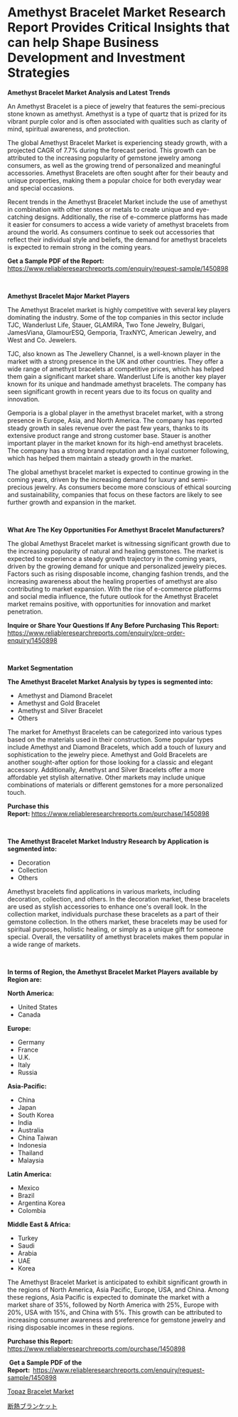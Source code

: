 <p><h1>Amethyst Bracelet Market Research Report Provides Critical Insights that can help Shape Business Development and Investment Strategies</h1></p><p><strong>Amethyst Bracelet Market Analysis and Latest Trends</strong></p>
<p><p>An Amethyst Bracelet is a piece of jewelry that features the semi-precious stone known as amethyst. Amethyst is a type of quartz that is prized for its vibrant purple color and is often associated with qualities such as clarity of mind, spiritual awareness, and protection.</p><p>The global Amethyst Bracelet Market is experiencing steady growth, with a projected CAGR of 7.7% during the forecast period. This growth can be attributed to the increasing popularity of gemstone jewelry among consumers, as well as the growing trend of personalized and meaningful accessories. Amethyst Bracelets are often sought after for their beauty and unique properties, making them a popular choice for both everyday wear and special occasions.</p><p>Recent trends in the Amethyst Bracelet Market include the use of amethyst in combination with other stones or metals to create unique and eye-catching designs. Additionally, the rise of e-commerce platforms has made it easier for consumers to access a wide variety of amethyst bracelets from around the world. As consumers continue to seek out accessories that reflect their individual style and beliefs, the demand for amethyst bracelets is expected to remain strong in the coming years.</p></p>
<p><strong>Get a Sample PDF of the Report:&nbsp;</strong> <a href="https://www.reliableresearchreports.com/enquiry/request-sample/1450898">https://www.reliableresearchreports.com/enquiry/request-sample/1450898</a></p>
<p>&nbsp;</p>
<p><strong>Amethyst Bracelet Major Market Players</strong></p>
<p><p>The Amethyst Bracelet market is highly competitive with several key players dominating the industry. Some of the top companies in this sector include TJC, Wanderlust Life, Stauer, GLAMIRA, Two Tone Jewelry, Bulgari, JamesViana, GlamourESQ, Gemporia, TraxNYC, American Jewelry, and West and Co. Jewelers.</p><p>TJC, also known as The Jewellery Channel, is a well-known player in the market with a strong presence in the UK and other countries. They offer a wide range of amethyst bracelets at competitive prices, which has helped them gain a significant market share. Wanderlust Life is another key player known for its unique and handmade amethyst bracelets. The company has seen significant growth in recent years due to its focus on quality and innovation.</p><p>Gemporia is a global player in the amethyst bracelet market, with a strong presence in Europe, Asia, and North America. The company has reported steady growth in sales revenue over the past few years, thanks to its extensive product range and strong customer base. Stauer is another important player in the market known for its high-end amethyst bracelets. The company has a strong brand reputation and a loyal customer following, which has helped them maintain a steady growth in the market.</p><p>The global amethyst bracelet market is expected to continue growing in the coming years, driven by the increasing demand for luxury and semi-precious jewelry. As consumers become more conscious of ethical sourcing and sustainability, companies that focus on these factors are likely to see further growth and expansion in the market.</p></p>
<p>&nbsp;</p>
<p><strong>What Are The Key Opportunities For Amethyst Bracelet Manufacturers?</strong></p>
<p><p>The global Amethyst Bracelet market is witnessing significant growth due to the increasing popularity of natural and healing gemstones. The market is expected to experience a steady growth trajectory in the coming years, driven by the growing demand for unique and personalized jewelry pieces. Factors such as rising disposable income, changing fashion trends, and the increasing awareness about the healing properties of amethyst are also contributing to market expansion. With the rise of e-commerce platforms and social media influence, the future outlook for the Amethyst Bracelet market remains positive, with opportunities for innovation and market penetration.</p></p>
<p><strong>Inquire or Share Your Questions If Any Before Purchasing This Report:</strong> <a href="https://www.reliableresearchreports.com/enquiry/pre-order-enquiry/1450898">https://www.reliableresearchreports.com/enquiry/pre-order-enquiry/1450898</a></p>
<p>&nbsp;</p>
<p><strong>Market Segmentation</strong></p>
<p><strong>The Amethyst Bracelet Market Analysis by types is segmented into:</strong></p>
<p><ul><li>Amethyst and Diamond Bracelet</li><li>Amethyst and Gold Bracelet</li><li>Amethyst and Silver Bracelet</li><li>Others</li></ul></p>
<p><p>The market for Amethyst Bracelets can be categorized into various types based on the materials used in their construction. Some popular types include Amethyst and Diamond Bracelets, which add a touch of luxury and sophistication to the jewelry piece. Amethyst and Gold Bracelets are another sought-after option for those looking for a classic and elegant accessory. Additionally, Amethyst and Silver Bracelets offer a more affordable yet stylish alternative. Other markets may include unique combinations of materials or different gemstones for a more personalized touch.</p></p>
<p><strong>Purchase this Report:&nbsp;</strong><a href="https://www.reliableresearchreports.com/purchase/1450898">https://www.reliableresearchreports.com/purchase/1450898</a></p>
<p>&nbsp;</p>
<p><strong>The Amethyst Bracelet Market Industry Research by Application is segmented into:</strong></p>
<p><ul><li>Decoration</li><li>Collection</li><li>Others</li></ul></p>
<p><p>Amethyst bracelets find applications in various markets, including decoration, collection, and others. In the decoration market, these bracelets are used as stylish accessories to enhance one's overall look. In the collection market, individuals purchase these bracelets as a part of their gemstone collection. In the others market, these bracelets may be used for spiritual purposes, holistic healing, or simply as a unique gift for someone special. Overall, the versatility of amethyst bracelets makes them popular in a wide range of markets.</p></p>
<p>&nbsp;</p>
<p><strong>In terms of Region, the Amethyst Bracelet Market Players available by Region are:</strong></p>
<p>
    <p> <strong> North America: </strong>
        <ul>
            <li>United States</li>
            <li>Canada</li>
        </ul>
        </p> 
    <p> <strong> Europe: </strong>
        <ul>
            <li>Germany</li>
            <li>France</li>
            <li>U.K.</li>
            <li>Italy</li>
            <li>Russia</li>
        </ul>
        </p> 
    <p> <strong> Asia-Pacific: </strong>
        <ul>
            <li>China</li>
            <li>Japan</li>
            <li>South Korea</li>
            <li>India</li>
            <li>Australia</li>
            <li>China Taiwan</li>
            <li>Indonesia</li>
            <li>Thailand</li>
            <li>Malaysia</li>
        </ul>
        </p> 
    <p> <strong> Latin America: </strong>
        <ul>
            <li>Mexico</li>
            <li>Brazil</li>
            <li>Argentina Korea</li>
            <li>Colombia</li>
        </ul>
        </p> 
    <p> <strong> Middle East & Africa: </strong>
        <ul>
            <li>Turkey</li>
            <li>Saudi</li>
            <li>Arabia</li>
            <li>UAE</li>
            <li>Korea</li>
        </ul>
    </p>
    </p>
<p><p>The Amethyst Bracelet Market is anticipated to exhibit significant growth in the regions of North America, Asia Pacific, Europe, USA, and China. Among these regions, Asia Pacific is expected to dominate the market with a market share of 35%, followed by North America with 25%, Europe with 20%, USA with 15%, and China with 5%. This growth can be attributed to increasing consumer awareness and preference for gemstone jewelry and rising disposable incomes in these regions.</p></p>
<p><strong>Purchase this Report: </strong><a href="https://www.reliableresearchreports.com/purchase/1450898">https://www.reliableresearchreports.com/purchase/1450898</a></p>
<p>&nbsp;<strong>Get a Sample PDF of the Report:&nbsp;&nbsp;</strong><a href="https://www.reliableresearchreports.com/enquiry/request-sample/1450898">https://www.reliableresearchreports.com/enquiry/request-sample/1450898</a></p>
<p><strong></strong></p>
<p><p><a href="https://github.com/JameTravis/Market-Research-Report-List-4/blob/main/topaz-bracelet-market.md">Topaz Bracelet Market</a></p><p><a href="https://github.com/mohamedbakry57/Market-Research-Report-List-3/blob/main/38544933756.md">断熱ブランケット</a></p></p>